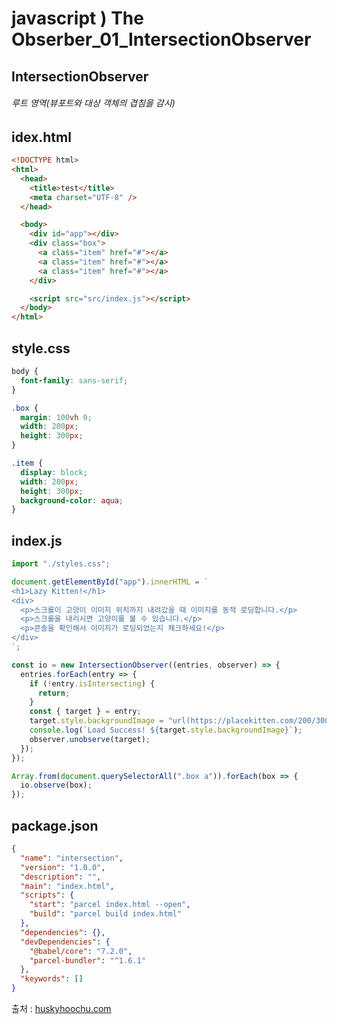 # javascript ) The Obserber_01_IntersectionObserver 

## IntersectionObserver 

###### 루트 영역(뷰포트와 대상 객체의 겹침을 감시)

###### 



## idex.html

```html
<!DOCTYPE html>
<html>
  <head>
    <title>test</title>
    <meta charset="UTF-8" />
  </head>

  <body>
    <div id="app"></div>
    <div class="box">
      <a class="item" href="#"></a>
      <a class="item" href="#"></a>
      <a class="item" href="#"></a>
    </div>

    <script src="src/index.js"></script>
  </body>
</html>
```



## style.css

```css
body {
  font-family: sans-serif;
}

.box {
  margin: 100vh 0;
  width: 200px;
  height: 300px;
}

.item {
  display: block;
  width: 200px;
  height: 300px;
  background-color: aqua;
}
```



## index.js

```javascript
import "./styles.css";

document.getElementById("app").innerHTML = `
<h1>Lazy Kitten!</h1>
<div>
  <p>스크롤이 고양이 이미지 위치까지 내려갔을 때 이미지를 동적 로딩합니다.</p>
  <p>스크롤을 내리시면 고양이를 볼 수 있습니다.</p>
  <p>콘솔을 확인해서 이미지가 로딩되었는지 체크하세요!</p>
</div>
`;

const io = new IntersectionObserver((entries, observer) => {
  entries.forEach(entry => {
    if (!entry.isIntersecting) {
      return;
    }
    const { target } = entry;
    target.style.backgroundImage = "url(https://placekitten.com/200/300)";
    console.log(`Load Success! ${target.style.backgroundImage}`);
    observer.unobserve(target);
  });
});

Array.from(document.querySelectorAll(".box a")).forEach(box => {
  io.observe(box);
});

```



## package.json

```json
{
  "name": "intersection",
  "version": "1.0.0",
  "description": "",
  "main": "index.html",
  "scripts": {
    "start": "parcel index.html --open",
    "build": "parcel build index.html"
  },
  "dependencies": {},
  "devDependencies": {
    "@babel/core": "7.2.0",
    "parcel-bundler": "^1.6.1"
  },
  "keywords": []
}
```







출처 : [huskyhoochu.com](https://www.huskyhoochu.com/js-observers/)